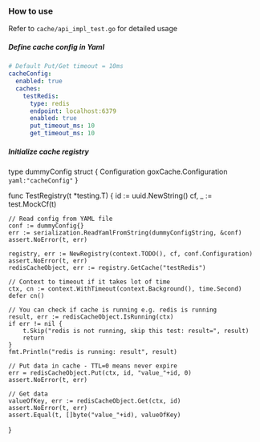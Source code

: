 ### How to use

Refer to ```cache/api_impl_test.go``` for detailed usage

##### Define cache config in Yaml

```yaml
# Default Put/Get timeout = 10ms
cacheConfig:
  enabled: true
  caches:
    testRedis:
      type: redis
      endpoint: localhost:6379
      enabled: true
      put_timeout_ms: 10
      get_timeout_ms: 10
```

##### Initialize cache registry

type dummyConfig struct { Configuration goxCache.Configuration `yaml:"cacheConfig"`
}

func TestRegistry(t *testing.T) { id := uuid.NewString()
cf, _ := test.MockCf(t)

	// Read config from YAML file
	conf := dummyConfig{}
	err := serialization.ReadYamlFromString(dummyConfigString, &conf)
	assert.NoError(t, err)

	registry, err := NewRegistry(context.TODO(), cf, conf.Configuration)
	assert.NoError(t, err)
	redisCacheObject, err := registry.GetCache("testRedis")

	// Context to timeout if it takes lot of time
	ctx, cn := context.WithTimeout(context.Background(), time.Second)
	defer cn()

	// You can check if cache is running e.g. redis is running
	result, err := redisCacheObject.IsRunning(ctx)
	if err != nil {
		t.Skip("redis is not running, skip this test: result=", result)
		return
	}
	fmt.Println("redis is running: result", result)

	// Put data in cache - TTL=0 means never expire
	err = redisCacheObject.Put(ctx, id, "value_"+id, 0)
	assert.NoError(t, err)

	// Get data
	valueOfKey, err := redisCacheObject.Get(ctx, id)
	assert.NoError(t, err)
	assert.Equal(t, []byte("value_"+id), valueOfKey)

}

```
